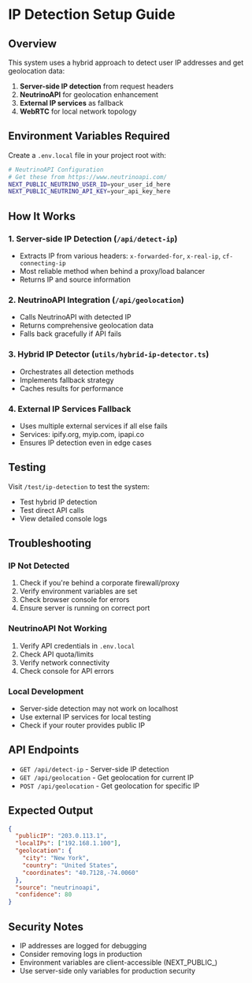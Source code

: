 # IP Detection Setup Guide

## Overview
This system uses a hybrid approach to detect user IP addresses and get geolocation data:

1. **Server-side IP detection** from request headers
2. **NeutrinoAPI** for geolocation enhancement
3. **External IP services** as fallback
4. **WebRTC** for local network topology

## Environment Variables Required

Create a `.env.local` file in your project root with:

```bash
# NeutrinoAPI Configuration
# Get these from https://www.neutrinoapi.com/
NEXT_PUBLIC_NEUTRINO_USER_ID=your_user_id_here
NEXT_PUBLIC_NEUTRINO_API_KEY=your_api_key_here
```

## How It Works

### 1. Server-side IP Detection (`/api/detect-ip`)
- Extracts IP from various headers: `x-forwarded-for`, `x-real-ip`, `cf-connecting-ip`
- Most reliable method when behind a proxy/load balancer
- Returns IP and source information

### 2. NeutrinoAPI Integration (`/api/geolocation`)
- Calls NeutrinoAPI with detected IP
- Returns comprehensive geolocation data
- Falls back gracefully if API fails

### 3. Hybrid IP Detector (`utils/hybrid-ip-detector.ts`)
- Orchestrates all detection methods
- Implements fallback strategy
- Caches results for performance

### 4. External IP Services Fallback
- Uses multiple external services if all else fails
- Services: ipify.org, myip.com, ipapi.co
- Ensures IP detection even in edge cases

## Testing

Visit `/test/ip-detection` to test the system:
- Test hybrid IP detection
- Test direct API calls
- View detailed console logs

## Troubleshooting

### IP Not Detected
1. Check if you're behind a corporate firewall/proxy
2. Verify environment variables are set
3. Check browser console for errors
4. Ensure server is running on correct port

### NeutrinoAPI Not Working
1. Verify API credentials in `.env.local`
2. Check API quota/limits
3. Verify network connectivity
4. Check console for API errors

### Local Development
- Server-side detection may not work on localhost
- Use external IP services for local testing
- Check if your router provides public IP

## API Endpoints

- `GET /api/detect-ip` - Server-side IP detection
- `GET /api/geolocation` - Get geolocation for current IP
- `POST /api/geolocation` - Get geolocation for specific IP

## Expected Output

```json
{
  "publicIP": "203.0.113.1",
  "localIPs": ["192.168.1.100"],
  "geolocation": {
    "city": "New York",
    "country": "United States",
    "coordinates": "40.7128,-74.0060"
  },
  "source": "neutrinoapi",
  "confidence": 80
}
```

## Security Notes

- IP addresses are logged for debugging
- Consider removing logs in production
- Environment variables are client-accessible (NEXT_PUBLIC_)
- Use server-side only variables for production security 